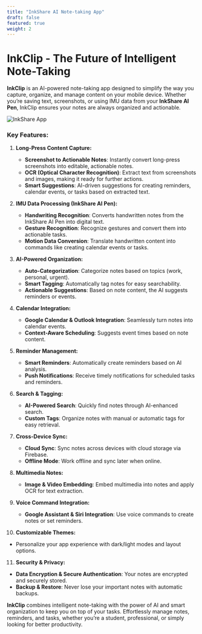 ```yaml
---
title: "InkShare AI Note-taking App"
draft: false
featured: true
weight: 2
---
```


# InkClip - The Future of Intelligent Note-Taking

**InkClip** is an AI-powered note-taking app designed to simplify the way you capture, organize, and manage content on your mobile device. Whether you’re saving text, screenshots, or using IMU data from your **InkShare AI Pen**, InkClip ensures your notes are always organized and actionable.

<!--more-->

![InkShare App](/images/illustrations/pixeltrue-idea-1.svg)

### Key Features:

1. **Long-Press Content Capture:**

   - **Screenshot to Actionable Notes**: Instantly convert long-press screenshots into editable, actionable notes.
   - **OCR (Optical Character Recognition)**: Extract text from screenshots and images, making it ready for further actions.
   - **Smart Suggestions**: AI-driven suggestions for creating reminders, calendar events, or tasks based on extracted text.

2. **IMU Data Processing (InkShare AI Pen):**

   - **Handwriting Recognition**: Converts handwritten notes from the InkShare AI Pen into digital text.
   - **Gesture Recognition**: Recognize gestures and convert them into actionable tasks.
   - **Motion Data Conversion**: Translate handwritten content into commands like creating calendar events or tasks.

3. **AI-Powered Organization:**

   - **Auto-Categorization**: Categorize notes based on topics (work, personal, urgent).
   - **Smart Tagging**: Automatically tag notes for easy searchability.
   - **Actionable Suggestions**: Based on note content, the AI suggests reminders or events.

4. **Calendar Integration:**

   - **Google Calendar & Outlook Integration**: Seamlessly turn notes into calendar events.
   - **Context-Aware Scheduling**: Suggests event times based on note content.

5. **Reminder Management:**

   - **Smart Reminders**: Automatically create reminders based on AI analysis.
   - **Push Notifications**: Receive timely notifications for scheduled tasks and reminders.

6. **Search & Tagging:**

   - **AI-Powered Search**: Quickly find notes through AI-enhanced search.
   - **Custom Tags**: Organize notes with manual or automatic tags for easy retrieval.

7. **Cross-Device Sync:**

   - **Cloud Sync**: Sync notes across devices with cloud storage via Firebase.
   - **Offline Mode**: Work offline and sync later when online.

8. **Multimedia Notes:**

   - **Image & Video Embedding**: Embed multimedia into notes and apply OCR for text extraction.

9. **Voice Command Integration:**

   - **Google Assistant & Siri Integration**: Use voice commands to create notes or set reminders.

10. **Customizable Themes:**

- Personalize your app experience with dark/light modes and layout options.

11. **Security & Privacy:**

- **Data Encryption & Secure Authentication**: Your notes are encrypted and securely stored.
- **Backup & Restore**: Never lose your important notes with automatic backups.

**InkClip** combines intelligent note-taking with the power of AI and smart organization to keep you on top of your tasks. Effortlessly manage notes, reminders, and tasks, whether you’re a student, professional, or simply looking for better productivity.
